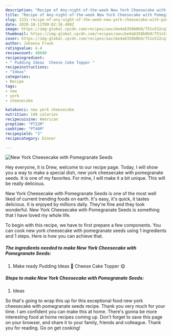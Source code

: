 ```yaml
---
description: "Recipe of Any-night-of-the-week New York Cheesecake with Pomegranate Seeds"
title: "Recipe of Any-night-of-the-week New York Cheesecake with Pomegranate Seeds"
slug: 1231-recipe-of-any-night-of-the-week-new-york-cheesecake-with-pomegranate-seeds
date: 2020-10-11T09:02:36.498Z
image: https://img-global.cpcdn.com/recipes/aaccbe4a6358b0b9/751x532cq70/new-york-cheesecake-with-pomegranate-seeds-recipe-main-photo.jpg
thumbnail: https://img-global.cpcdn.com/recipes/aaccbe4a6358b0b9/751x532cq70/new-york-cheesecake-with-pomegranate-seeds-recipe-main-photo.jpg
cover: https://img-global.cpcdn.com/recipes/aaccbe4a6358b0b9/751x532cq70/new-york-cheesecake-with-pomegranate-seeds-recipe-main-photo.jpg
author: Johanna Frank
ratingvalue: 4.4
reviewcount: 48640
recipeingredient:
- " Pudding Ideas  Cheese Cake Topper "
recipeinstructions:
- "Ideas"
categories:
- Recipe
tags:
- new
- york
- cheesecake

katakunci: new york cheesecake 
nutrition: 149 calories
recipecuisine: American
preptime: "PT22M"
cooktime: "PT46M"
recipeyield: "3"
recipecategory: Dinner

---
```



![New York Cheesecake with Pomegranate Seeds](https://img-global.cpcdn.com/recipes/aaccbe4a6358b0b9/751x532cq70/new-york-cheesecake-with-pomegranate-seeds-recipe-main-photo.jpg)

Hey everyone, it is Drew, welcome to our recipe page. Today, I will show you a way to make a special dish, new york cheesecake with pomegranate seeds. It is one of my favorites. For mine, I will make it a bit unique. This will be really delicious.



New York Cheesecake with Pomegranate Seeds is one of the most well liked of current trending foods on earth. It's easy, it's quick, it tastes delicious. It is enjoyed by millions daily. They're fine and they look wonderful. New York Cheesecake with Pomegranate Seeds is something that I have loved my whole life.


To begin with this recipe, we have to first prepare a few components. You can cook new york cheesecake with pomegranate seeds using 1 ingredients and 1 steps. Here is how you can achieve that.

<!--inarticleads1-->

##### The ingredients needed to make New York Cheesecake with Pomegranate Seeds:

1. Make ready  Pudding Ideas 🙋 Cheese Cake Topper 😋




<!--inarticleads2-->

##### Steps to make New York Cheesecake with Pomegranate Seeds:

1. Ideas




So that's going to wrap this up for this exceptional food new york cheesecake with pomegranate seeds recipe. Thank you very much for your time. I am confident you can make this at home. There's gonna be more interesting food at home recipes coming up. Don't forget to save this page on your browser, and share it to your family, friends and colleague. Thank you for reading. Go on get cooking!
